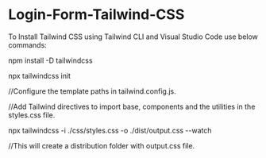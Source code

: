 # Login-Form-Tailwind-CSS
To Install Tailwind CSS using Tailwind CLI and Visual Studio Code use below commands:

npm install -D tailwindcss

npx tailwindcss init

//Configure the template paths in tailwind.config.js.

//Add Tailwind directives to import base, components and the utilities in the styles.css file.

npx tailwindcss -i ./css/styles.css -o ./dist/output.css --watch   

//This will create a distribution folder with output.css file.



